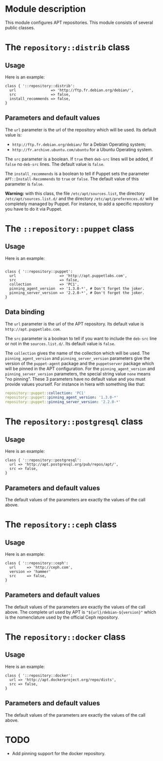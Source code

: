 # Module description

This module configures APT repositories. This module
consists of several public classes.



# The `repository::distrib` class

## Usage

Here is an example:

```puppet
class { '::repository::distrib':
  url                => 'http://ftp.fr.debian.org/debian/',
  src                => false,
  install_recommends => false,
}
```

## Parameters and default values

The `url` parameter is the url of the repository which will be used.
Its default value is:

* `http://ftp.fr.debian.org/debian/` for a Debian Operating system;
* `http://fr.archive.ubuntu.com/ubuntu` for a Ubuntu Operating system.

The `src` parameter is a boolean. If `true` then `deb-src`
lines will be added, if `false` no `deb-src` lines. The
default value is `false`.

The `install_recommends` is a boolean to tell if Puppet
sets the parameter `APT::Install-Recommends` to `true`
or `false`. The default value of this parameter is `false`.

**Warning:** with this class, the file `/etc/apt/sources.list`,
the directory `/etc/apt/sources.list.d/` and the directory
`/etc/apt/preferences.d/` will be completely managed by Puppet.
For instance, to add a specific repository you have to do it
via Puppet.


# The `::repository::puppet` class

## Usage

Here is an example:

```puppet

class { '::repository::puppet':
  url                    => 'http://apt.puppetlabs.com',
  src                    => false,
  collection             => 'PC1',
  pinning_agent_version  => '1.3.0-*', # Don't forget the joker.
  pinning_server_version => '2.2.0-*', # Don't forget the joker.
}
```

## Data binding

The `url` parameter is the url of the APT repository.
Its default value is `http://apt.puppetlabs.com`.

The `src` parameter is a boolean to tell if you
want to include the `deb-src` line or not in the
`sources.list.d/`. Its default value is `false`.

The `collection` gives the name of the collection which will
be used. The `pinning_agent_version` and
`pinning_server_version` parameters give the version of the
`puppet-agent` package and the `puppetserver` package which
will be pinned in the APT configuration. For the
`pinning_agent_version` and `pinning_server_version`
parameters, the special string value `none` means "no
pinning". These 3 parameters have no default value and you
must provide values yourself. For instance in hiera with
something like that:

```yaml
repository::puppet::collection: 'PC1'
repository::puppet::pinning_agent_version: '1.3.0-*'
repository::puppet::pinning_server_version: '2.2.0-*'
```




# The `repository::postgresql` class

## Usage

Here is an example:

```puppet
class { '::repository::postgresql':
  url => 'http://apt.postgresql.org/pub/repos/apt/',
  src => false,
}
```

## Parameters and default values

The default values of the parameters are exactly
the values of the call above.




# The `repository::ceph` class

## Usage

Here is an example:

```puppet
class { '::repository::ceph':
  url     => 'http://ceph.com',
  version => 'hammer'
  src     => false,
}
```

## Parameters and default values

The default values of the parameters are exactly
the values of the call above. The complete url
used by APT is `"${url}/debian-${version}"` which
is the nomenclature used by the official Ceph
repository.




# The `repository::docker` class

## Usage

Here is an example:

```puppet
class { '::repository::docker':
  url => 'http://apt.dockerproject.org/repo/dists',
  src => false,
}
```

## Parameters and default values

The default values of the parameters are exactly
the values of the call above.




# TODO

* Add pinning support for the docker repository.


